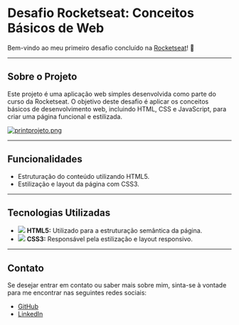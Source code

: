 # Desafio Rocketseat: Conceitos Básicos de Web

Bem-vindo ao meu primeiro desafio concluído na [Rocketseat](https://www.rocketseat.com.br/)! 🚀

---

## Sobre o Projeto

Este projeto é uma aplicação web simples desenvolvida como parte do curso da Rocketseat. O objetivo deste desafio é aplicar os conceitos básicos de desenvolvimento web, incluindo HTML, CSS e JavaScript, para criar uma página funcional e estilizada.

[![printprojeto.png](https://i.postimg.cc/JzDp1kBb/printprojeto.png)](https://postimg.cc/yDKmjWjd)

---

## Funcionalidades

- Estruturação do conteúdo utilizando HTML5.
- Estilização e layout da página com CSS3.

---

## Tecnologias Utilizadas

- <img src="https://img.icons8.com/color/48/000000/html-5--v1.png"/> **HTML5:** Utilizado para a estruturação semântica da página.
- <img src="https://img.icons8.com/color/48/000000/css3.png"/> **CSS3:** Responsável pela estilização e layout responsivo.

---

## Contato

Se desejar entrar em contato ou saber mais sobre mim, sinta-se à vontade para me encontrar nas seguintes redes sociais:

- [GitHub](https://github.com/rabellog)
- [LinkedIn](https://www.linkedin.com/in/gabriel-antunes-rabello-013379268)
